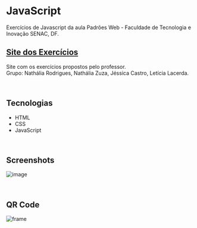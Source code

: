 # JavaScript
Exercícios de Javascript da aula Padrões Web - Faculdade de Tecnologia e Inovação SENAC, DF.
<br/>

## [Site dos Exercícios](https://nathrds.github.io/javascript-padroesWeb/index.html)
Site com os exercícios propostos pelo professor. <br/>
Grupo: Nathália Rodrigues, Nathália Zuza, Jéssica Castro, Letícia Lacerda.

<br/>

## Tecnologias
* HTML
* CSS
* JavaScript

<br/>

## Screenshots
![image](https://github.com/Nathrds/javascript-padroesWeb/assets/106173624/39bfea0d-d75f-4076-80f1-bea1d77be616)

<br/>

## QR Code
![frame](https://github.com/Nathrds/javascript-padroesWeb/assets/106173624/642f5f18-f444-49d4-99e0-ee8e6ac7378f)

